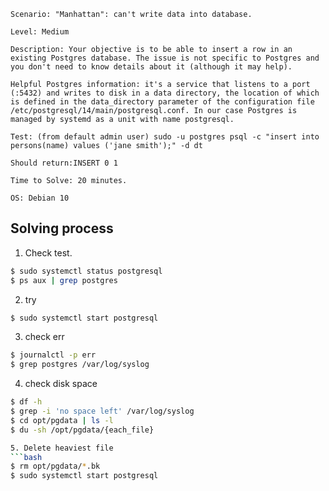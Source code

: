 ```
Scenario: "Manhattan": can't write data into database.

Level: Medium

Description: Your objective is to be able to insert a row in an existing Postgres database. The issue is not specific to Postgres and you don't need to know details about it (although it may help).

Helpful Postgres information: it's a service that listens to a port (:5432) and writes to disk in a data directory, the location of which is defined in the data_directory parameter of the configuration file /etc/postgresql/14/main/postgresql.conf. In our case Postgres is managed by systemd as a unit with name postgresql.

Test: (from default admin user) sudo -u postgres psql -c "insert into persons(name) values ('jane smith');" -d dt

Should return:INSERT 0 1

Time to Solve: 20 minutes.

OS: Debian 10
```

## Solving process
1. Check test.
```bash
$ sudo systemctl status postgresql
$ ps aux | grep postgres
```

2. try
```bash
$ sudo systemctl start postgresql
```

3. check err
```bash
$ journalctl -p err
$ grep postgres /var/log/syslog
```

4. check disk space
```bash
$ df -h
$ grep -i 'no space left' /var/log/syslog
$ cd opt/pgdata | ls -l
$ du -sh /opt/pgdata/{each_file}

5. Delete heaviest file
```bash
$ rm opt/pgdata/*.bk
$ sudo systemctl start postgresql
```
